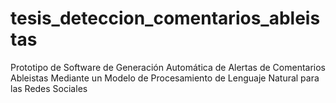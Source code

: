 # tesis_deteccion_comentarios_ableistas
Prototipo de Software de Generación Automática de Alertas de Comentarios Ableistas Mediante un Modelo de Procesamiento de Lenguaje Natural para las Redes Sociales
